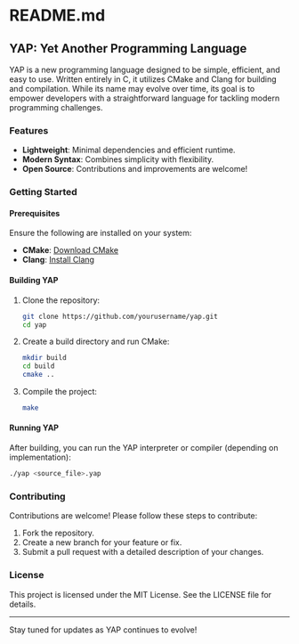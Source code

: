 # README.md

## YAP: Yet Another Programming Language

YAP is a new programming language designed to be simple, efficient, and easy to use. Written entirely in C, it utilizes CMake and Clang for building and compilation. While its name may evolve over time, its goal is to empower developers with a straightforward language for tackling modern programming challenges.

### Features

- **Lightweight**: Minimal dependencies and efficient runtime.
- **Modern Syntax**: Combines simplicity with flexibility.
- **Open Source**: Contributions and improvements are welcome!

### Getting Started

#### Prerequisites

Ensure the following are installed on your system:
- **CMake**: [Download CMake](https://cmake.org/download/)
- **Clang**: [Install Clang](https://clang.llvm.org/)

#### Building YAP

1. Clone the repository:
   ```bash
   git clone https://github.com/yourusername/yap.git
   cd yap
   ```

2. Create a build directory and run CMake:
   ```bash
   mkdir build
   cd build
   cmake ..
   ```

3. Compile the project:
   ```bash
   make
   ```

#### Running YAP

After building, you can run the YAP interpreter or compiler (depending on implementation):
```bash
./yap <source_file>.yap
```

### Contributing

Contributions are welcome! Please follow these steps to contribute:
1. Fork the repository.
2. Create a new branch for your feature or fix.
3. Submit a pull request with a detailed description of your changes.

### License

This project is licensed under the MIT License. See the LICENSE file for details.

---

Stay tuned for updates as YAP continues to evolve!

